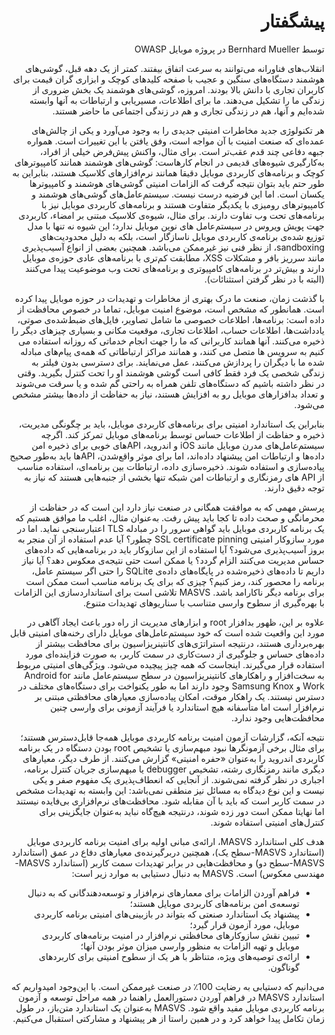 <div dir="rtl" markdown="1">

# پیشگفتار

توسط Bernhard Mueller در پروژه موبایل OWASP

انقلاب‌های فناورانه می‌توانند به سرعت اتفاق بیفتند. کمتر از یک دهه قبل، گوشی‌های هوشمند دستگاه‌های سنگین و عجیب با صفحه کلیدهای کوچک و ابزاری گران قیمت برای کاربران تجاری با دانش بالا بودند. امروزه، گوشی‌های هوشمند یک بخش ضروری از زندگی ما  را تشکیل می‌دهند. ما برای اطلاعات، مسیریابی و ارتباطات به آنها وابسته شده‌ایم و آنها، هم در زندگی تجاری و هم در زندگی اجتماعی ما حاضر هستند.

هر تکنولوژی جدید مخاطرات امنیتی جدیدی را به وجود می‌آورد و یکی از چالش‌های عمده‌ای که صنعت امنیت با آن مواجه است، وفق یافتن با این تغییرات است. همواره جبهه دفاعی چند قدم عقب‌تر است. برای مثال، واکنش پیش‌فرض خیلی از افراد، به‌کارگیری شیوه‌های قدیمی در انجام کارهاست: گوشی‌های هوشمند همانند کامپیوترهای کوچک و برنامه‌های کاربردی موبایل دقیقا همانند نرم‌افزارهای کلاسیک هستند، بنابراین به طور حتم باید بتوان نتیجه گرفت که الزامات امنیتی گوشی‌های هوشمند و کامپیوترها یکسان است. اما این فرضیه درست نیست. سیستم‌عامل‌های گوشی‌های هوشمند و کامپیوترهای رومیزی با یکدیگر متفاوت هستند و برنامه‌های کاربردی موبایل نیز با برنامه‌های تحت وب تفاوت دارند. برای مثال، شیوه‌ی کلاسیک مبتنی بر امضاء، کاربردی جهت پویش ویروس در سیستم‌عامل های نوین موبایل  ندارد؛ این شیوه نه تنها با مدل توزیع شده‌ی برنامه‌ی کاربردی موبایل ناسازگار است، بلکه به دلیل محدودیت‌های sandboxing، از نظر فنی نیز غیرممکن می‌باشد. همچنین بعضی از انواع آسیب‌پذیری مانند سرریز بافر و مشکلات XSS، مطابقت کم‌تری با برنامه‌های عادی حوزه‌ی موبایل دارند و بیش‌تر در برنامه‌های کامپیوتری و برنامه‌های تحت وب موضوعیت پیدا می‌کنند (البته با در نظر گرفتن استثنائات).

با گذشت زمان، صنعت ما درک بهتری از مخاطرات و تهدیدات در حوزه موبایل پیدا کرده است. همانطور که مشخص است، موضوع امنیت موبایل، تماما در خصوص محافظت از داده است: برنامه‌ها، اطلاعات خصوصی ما شامل تصاویر، فایل‌های ضبط‌شده‌ی صوتی، یادداشت‌ها، اطلاعات حساب، اطلاعات تجاری، موقعیت مکانی و بسیاری چیزهای دیگر را ذخیره می‌کنند. آنها همانند کاربرانی که ما را جهت انجام خدماتی که روزانه استفاده می کنیم به سرویس ها متصل می کنند، و همانند مراکز ارتباطاتی که همه‌ی پیام‌های مبادله شده ما با دیگران را پردازش می‌کنند، عمل می‌نمایند. برای دسترسی بدون فیلتر به زندگی شخصی یک فرد فقط کافی است گوشی هوشمند او را تحت کنترل بگیرید. وقتی در نظر داشته باشیم که دستگاه‌های تلفن همراه به راحتی گم شده و یا سرقت می‌شوند و تعداد بدافزارهای موبایل رو به افزایش هستند، نیاز به حفاظت از داده‌ها بیشتر مشخص می‌شود.

بنابراین یک استاندارد امنیتی برای برنامه‌های کاربردی موبایل، باید بر چگونگی مدیریت، ذخیره و حفاظت از اطلاعات حساس توسط برنامه‌های موبایل تمرکز کند. اگرچه سیستم‌عامل‌های مدرن موبایل مانند iOS و اندروید، APIهای خوبی برای ذخیره امن داده‌ها و ارتباطات امن پیشنهاد داده‌اند، اما برای موثر واقع‌شدن، APIها باید به‌طور صحیح پیاده‌سازی و استفاده شوند. ذخیره‌سازی  داده، ارتباطات بین ‌برنامه‌ای، استفاده مناسب از API های رمزنگاری و ارتباطات امن شبکه تنها بخشی از جنبه‌هایی هستند که نیاز به توجه دقیق دارند.

پرسش مهمی که به موافقت همگانی در صنعت نیاز دارد این است که در حفاظت از محرمانگی و صحت داده تا کجا باید پیش رفت. به‌عنوان مثال، اغلب ما موافق هستیم که یک برنامه کاربردی موبایل باید گواهی سرور را در مبادله TLS اعتبارسنجی نماید. اما در مورد سازوکار امنیتی SSL certificate pinning چطور؟ آیا عدم استفاده از آن منجر به بروز آسیب‌پذیری می‌شود؟ آیا استفاده از این سازوکار باید در برنامه‌هایی که داده‌های حساس مدیریت می‌کنند الزام گردد؟ یا ممکن است حتی نتیجه‌ی معکوس دهد؟ آیا نیاز داریم تا داده‌های ذخیره‌شده در پایگاه‌های داده‌ی SQLite را حتی اگر سیستم عامل، برنامه را محصور کند، رمز کنیم؟ چیزی که برای یک برنامه مناسب است ممکن است برای برنامه دیگر ناکارامد باشد. MASVS تلاشی است برای استانداردسازی این الزامات با بهره‌گیری از سطوح وارسی‌ متناسب با سناریوهای تهدیدات متنوع.

علاوه بر این، ظهور بدافزار root و ابزارهای مدیریت از راه دور باعث ایجاد آگاهی در مورد این واقعیت شده است که خود سیستم‌عامل‌های موبایل دارای رخنه‌های امنیتی قابل ‌بهره‌برداری هستند، درنتیجه استراتژی‌های کانتینریزاسیون برای محافظت بیشتر از داده‌های حساس و جلوگیری از دست‌کاری در سمت کاربر، به صورت فزاینده‌ای مورد استفاده قرار می‌گیرند. اینجاست که همه چیز پیچیده می‌شود. ویژگی‌های امنیتی مربوط به سخت‌افزار و راهکارهای کانتینریزاسیون در سطح سیستم‌عامل مانند Android for Work و Samsung Knox وجود دارند اما به طور یکنواخت برای دستگاه‌های مختلف در دسترس نیستند. یک راهکار موقت، امکان پیاده‌سازی معیارهای محافظتی مبتنی بر نرم‌افزار است اما متأسفانه هیچ استاندارد یا فرآیند آزمونی برای وارسی چنین محافظت‌هایی وجود ندارد.

نتیجه آنکه، گزارشات آزمون امنیت برنامه کاربردی موبایل همه‌جا قابل‌دسترس هستند؛ برای مثال برخی آزمونگرها نبود مبهم‌سازی یا تشخیص root بودن دستگاه در یک برنامه کاربردی اندروید را به‌عنوان «حفره امنیتی» گزارش می‌کنند. از طرف دیگر، معیارهای دیگری مانند رمزنگاری رشته، تشخیص debugger یا مبهم‌سازی جریان کنترل برنامه، اجباری در نظر گرفته نمی‌شوند. از آنجایی که انعطاف‌پذیری یک مفهوم صفر و یکی نیست و این نوع دیدگاه به مسائل نیز منطقی نمی‌باشد: این وابسته به تهدیدات مشخص در سمت کاربر است که باید با آن مقابله شود. محافظت‌های نرم‌افزاری بی‌فایده نیستند اما نهایتا ممکن است دور زده شوند، درنتیجه هیچ‌گاه نباید به‌عنوان جایگزینی برای کنترل‌های امنیتی استفاده شوند.

هدف کلی استاندارد MASVS، ارائه‌ی مبانی اولیه برای امنیت برنامه کاربردی موبایل (استاندارد MASVS-سطح یک)، همچنین دربرگیرنده‌ی معیارهای دفاع در عمق (استاندارد MASVS-سطح دو) و محافظت‌هایی در برابر تهدیدات سمت کاربر (استاندارد MASVS-مهندسی معکوس) است. MASVS به دنبال دستیابی به موارد زیر است:

- فراهم آوردن الزامات برای معمارهای نرم‌افزار و توسعه‌دهندگانی که به دنبال توسعه‌ی امن برنامه‌های کاربردی موبایل هستند؛
- پیشنهاد یک استاندارد صنعتی که بتواند در بازبینی‌های امنیتی برنامه کاربردی موبایل، مورد آزمون قرار گیرد؛
- تبیین نقش سازوکارهای محافظتی نرم‌افزار در امنیت برنامه‌های کاربردی موبایل و تهیه الزامات به منظور وارسی میزان موثر بودن آنها؛
- ارائه‌ی توصیه‌های ویژه، متناظر با هر یک از سطوح امنیتی برای کاربردهای گوناگون.

می‌دانیم که دستیابی به رضایت  100٪ در صنعت غیرممکن است. با این‌وجود امیدواریم که استاندارد MASVS در فراهم آوردن دستورالعمل راهنما در همه مراحل توسعه و آزمون برنامه کاربردی موبایل مفید واقع شود. MASVS به‌عنوان یک استاندارد متن‌باز، در طول زمان تکامل پیدا خواهد کرد و در همین راستا از هر پیشنهاد و مشارکتی استقبال می‌کنیم.

</div>

